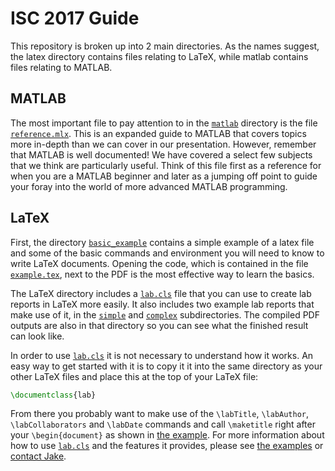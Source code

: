 ISC 2017 Guide
==============

This repository is broken up into 2 main directories. As the names suggest, the
latex directory contains files relating to LaTeX, while matlab contains files
relating to MATLAB.


MATLAB
------
The most important file to pay attention to in the [`matlab`](matlab) directory
is the file [`reference.mlx`](matlab/reference.mlx). This is an expanded guide
to MATLAB that covers topics more in-depth than we can cover in our
presentation. However, remember that MATLAB is well documented! We have covered
a select few subjects that we think are particularly useful. Think of this file
first as a reference for when you are a MATLAB beginner and later as a jumping
off point to guide your foray into the world of more advanced MATLAB
programming.

LaTeX
-----
First, the directory [`basic_example`](latex/basic_example/) contains a simple
example of a latex file and some of the basic commands and environment you will
need to know to write LaTeX documents. Opening the code, which is contained in
the file [`example.tex`](latex/basic_example/example.tex), next to the PDF is
the most effective way to learn the basics. 

The LaTeX directory includes a [`lab.cls`](latex/lab.cls) file that you can use
to create lab reports in LaTeX more easily. It also includes two example lab
reports that make use of it, in the [`simple`](latex/simple) and
[`complex`](latex/complex) subdirectories. The compiled PDF outputs are also in
that directory so you can see what the finished result can look like.

In order to use [`lab.cls`](latex/lab.cls) it is not necessary to understand
how it works. An easy way to get started with it is to copy it it into the same
directory as your other LaTeX files and place this at the top of your LaTeX
file:
```latex
\documentclass{lab}
```
From there you probably want to make use of the `\labTitle`, `\labAuthor`,
`\labCollaborators` and `\labDate` commands and call `\maketitle` right after
your `\begin{document}` as shown in [the example](latex/simple/simple.tex).
For more information about how to use
[`lab.cls`](latex/lab.cls) and the features it provides, please see [the
examples](latex) or [contact Jake](mailto:waksbaum@princeton.edu).
